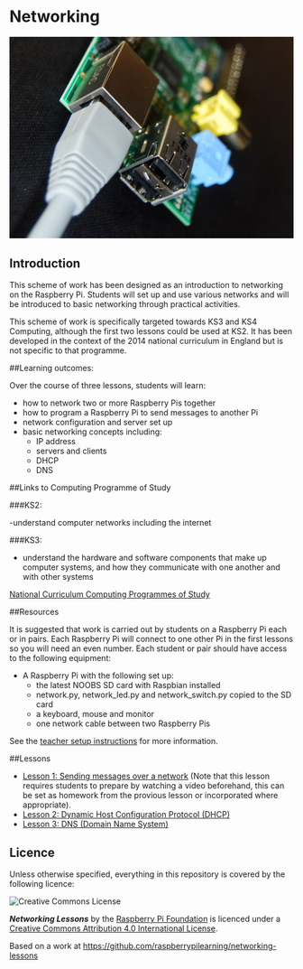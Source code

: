 # Networking

![Networked Raspberry Pi](pi-network.jpg)

## Introduction

This scheme of work has been designed as an introduction to networking on the Raspberry Pi. Students will set up and use various networks and will be introduced to basic networking through practical activities.

This scheme of work is specifically targeted towards KS3 and KS4 Computing, although the first two lessons could be used at KS2. It has been developed in the context of the 2014 national curriculum in England but is not specific to that programme.

##Learning outcomes:

Over the course of three lessons, students will learn:

- how to network two or more Raspberry Pis together
- how to program a Raspberry Pi to send messages to another Pi
- network configuration and server set up
- basic networking concepts including:
	- IP address
	- servers and clients
	- DHCP
	- DNS

##Links to Computing Programme of Study

###KS2:

-understand computer networks including the internet

###KS3:

- understand the hardware and software components that make up computer systems,
and how they communicate with one another and with other systems

[National Curriculum Computing Programmes of Study](https://www.gov.uk/government/publications/national-curriculum-in-england-computing-programmes-of-study/national-curriculum-in-england-computing-programmes-of-study#key-stage-3)

##Resources

It is suggested that work is carried out by students on a Raspberry Pi each or in pairs. Each Raspberry Pi will connect to one other Pi in the first lessons so you will need an even number. Each student or pair should have access to the following equipment:

- A Raspberry Pi with the following set up:
  - the latest NOOBS SD card with Raspbian installed
  - network.py, network\_led.py and network\_switch.py copied to the SD card
  - a keyboard, mouse and monitor
  - one network cable between two Raspberry Pis

See the [teacher setup instructions](teacher-instructions.md) for more information.

##Lessons

- [Lesson 1: Sending messages over a network](Lesson-1/lesson-plan-1.md) (Note that this lesson requires students to prepare by watching a video beforehand, this can be set as homework from the provious lesson or incorporated where appropriate).
- [Lesson 2: Dynamic Host Configuration Protocol (DHCP)]()
- [Lesson 3: DNS (Domain Name System)]()

## Licence

Unless otherwise specified, everything in this repository is covered by the following licence:

![Creative Commons License](http://i.creativecommons.org/l/by-sa/4.0/88x31.png)

***Networking Lessons*** by the [Raspberry Pi Foundation](http://raspberrypi.org) is licenced under a [Creative Commons Attribution 4.0 International License](http://creativecommons.org/licenses/by-sa/4.0/).

Based on a work at https://github.com/raspberrypilearning/networking-lessons

